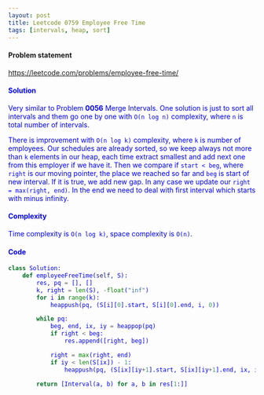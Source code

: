 ```yaml
---
layout: post
title: Leetcode 0759 Employee Free Time
tags: [intervals, heap, sort]
---
```


#### Problem statement

<a href="https://leetcode.com/problems/employee-free-time/"> <font color = blue>https://leetcode.com/problems/employee-free-time/

#### Solution
Very similar to Problem **0056** Merge Intervals. One solution is just to sort all intervals and them go one by one with `O(n log n)` complexity, where `n` is total number of intervals. 

There is improvement with `O(n log k)` complexity, where `k` is number of employees. Our schedules are already sorted, so we keep always not more than `k` elements in our heap, each time extract smallest and add next one from this employer if we have it. Then we compare if `start < beg`, where `right` is our moving pointer, the place we reached so far and `beg` is start of new interval. If it is true, we add new gap. In any case we update our `right = max(right, end)`. In the end we need to deal with first interval which starts with minus infinity.

#### Complexity
Time complexity is `O(n log k)`, space complexity is `O(n)`.

#### Code
```python
class Solution:
    def employeeFreeTime(self, S):
        res, pq = [], []
        k, right = len(S), -float("inf")
        for i in range(k):
            heappush(pq, (S[i][0].start, S[i][0].end, i, 0))

        while pq:
            beg, end, ix, iy = heappop(pq)
            if right < beg:
                res.append([right, beg])

            right = max(right, end)
            if iy < len(S[ix]) - 1:
                heappush(pq, (S[ix][iy+1].start, S[ix][iy+1].end, ix, iy+1))

        return [Interval(a, b) for a, b in res[1:]]
```

